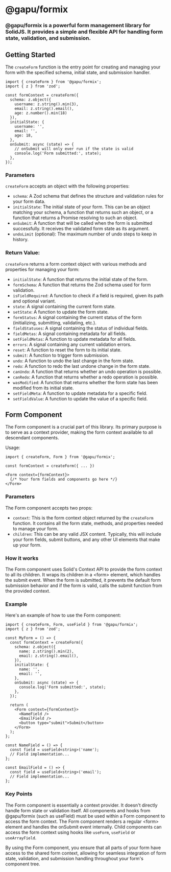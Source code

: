 # @gapu/formix

### @gapu/formix is a powerful form management library for SolidJS. It provides a simple and flexible API for handling form state, validation, and submission.

## Getting Started
The `createForm` function is the entry point for creating and managing your form with the specified schema, initial state, and submission handler.  

```tsx
import { createForm } from '@gapu/formix';
import { z } from 'zod';

const formContext = createForm({
  schema: z.object({
    username: z.string().min(3),
    email: z.string().email(),
    age: z.number().min(18)
  }),
  initialState: {
    username: '',
    email: '',
    age: 18,
  },
  onSubmit: async (state) => {
    // onSubmit will only ever run if the state is valid
    console.log('Form submitted:', state);
  },
});
```
### Parameters
`createForm` accepts an object with the following properties:

* `schema`: A Zod schema that defines the structure and validation rules for your form data.  
* `initialState`: The initial state of your form. This can be an object matching your schema, a function that returns such an object, or a function that returns a Promise resolving to such an object.  
* `onSubmit`: A function that will be called when the form is submitted successfully. It receives the validated form state as its argument. 
* `undoLimit` (optional): The maximum number of undo steps to keep in history.

### Return Value:
`createForm` returns a form context object with various methods and properties for managing your form:

* `initialState`: A function that returns the initial state of the form.
* `formSchema`: A function that returns the Zod schema used for form validation.
* `isFieldRequired`: A function to check if a field is required, given its path and optional variant.
* `state`: A signal containing the current form state.
* `setState`: A function to update the form state.
* `formStatus`: A signal containing the current status of the form (initializing, submitting, validating, etc.).
* `fieldStatuses`: A signal containing the status of individual fields.
* `fieldMetas`: A signal containing metadata for all fields.
* `setFieldMetas`: A function to update metadata for all fields.
* `errors`: A signal containing any current validation errors.
* `reset`: A function to reset the form to its initial state.
* `submit`: A function to trigger form submission.
* `undo`: A function to undo the last change in the form state.
* `redo`: A function to redo the last undone change in the form state.
* `canUndo`: A function that returns whether an undo operation is possible.
* `canRedo`: A function that returns whether a redo operation is possible.
* `wasModified`: A function that returns whether the form state has been modified from its initial state.
* `setFieldMeta`: A function to update metadata for a specific field.
* `setFieldValue`: A function to update the value of a specific field.

## Form Component
The Form component is a crucial part of this library. Its primary purpose is to serve as a context provider, making the form context available to all descendant components.

Usage:
```tsx
import { createForm, Form } from '@gapu/formix';

const formContext = createForm({ ... })

<Form context={formContext}>
  {/* Your form fields and components go here */}
</Form>
```

### Parameters
The Form component accepts two props:
* `context`: This is the form context object returned by the `createForm` function. It contains all the form state, methods, and properties needed to manage your form.
* `children`: This can be any valid JSX content. Typically, this will include your form fields, submit buttons, and any other UI elements that make up your form.

### How it works

The Form component uses Solid's Context API to provide the form context to all its children.
It wraps its children in a \<form\> element, which handles the submit event.
When the form is submitted, it prevents the default form submission behavior and if the form is valid, calls the submit function from the provided context.

### Example
Here's an example of how to use the Form component:
```tsx
import { createForm, Form, useField } from '@gapu/formix';
import { z } from 'zod';

const MyForm = () => {
  const formContext = createForm({
    schema: z.object({
      name: z.string().min(2),
      email: z.string().email(),
    }),
    initialState: {
      name: '',
      email: '',
    },
    onSubmit: async (state) => {
      console.log('Form submitted:', state);
    },
  });

  return (
    <Form context={formContext}>
      <NameField />
      <EmailField />
      <button type="submit">Submit</button>
    </Form>
  );
};

const NameField = () => {
  const field = useField<string>('name');
  // Field implementation...
};

const EmailField = () => {
  const field = useField<string>('email');
  // Field implementation...
};
```
### Key Points

The Form component is essentially a context provider. It doesn't directly handle form state or validation itself.
All components and hooks from @gapu/formix (such as useField) must be used within a Form component to access the form context.
The Form component renders a regular \<form\> element and handles the onSubmit event internally.
Child components can access the form context using hooks like `useForm`, `useField` or `useArrayField`.

By using the Form component, you ensure that all parts of your form have access to the shared form context, allowing for seamless integration of form state, validation, and submission handling throughout your form's component tree.

